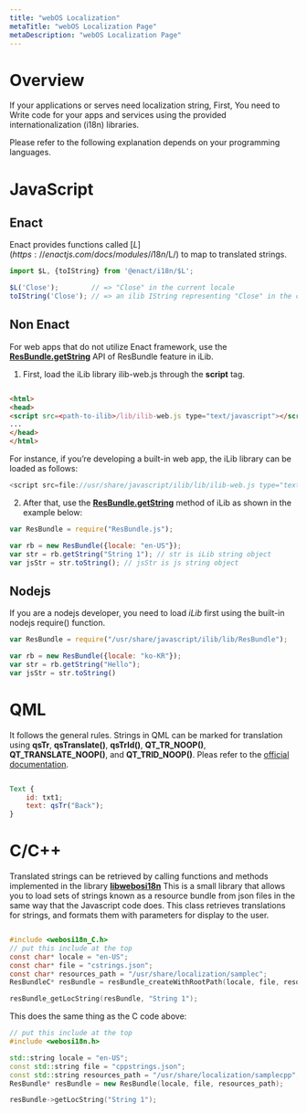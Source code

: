 ```yaml
---
title: "webOS Localization"
metaTitle: "webOS Localization Page"
metaDescription: "webOS Localization Page"
---
```


Overview
=============


If your applications or serves need localization string,
First, You need to Write code for your apps and services using the provided internationalization (i18n) libraries. 

Please refer to the following explanation depends on your programming languages.


JavaScript
=============

Enact
-------------

Enact provides functions called [$L](https://enactjs.com/docs/modules/i18n/$L/) to map to translated strings.


```javascript
import $L, {toIString} from '@enact/i18n/$L';

$L('Close');        // => "Close" in the current locale
toIString('Close'); // => an ilib IString representing "Close" in the current locale
```

Non Enact
-------------

For web apps that do not utilize Enact framework, use the  [__ResBundle.getString__](https://ilib-js.github.io/iLib/docs/api/jsdoc/symbols/ResBundle.html#getString) API of ResBundle feature in iLib.


1. First, load the iLib library ilib-web.js through the  __script__ tag.

```HTML

<html>
<head>
<script src=<path-to-ilib>/lib/ilib-web.js type="text/javascript"></script>
...
</head>
</html>
```
For instance, if you’re developing a built-in web app, the iLib library can be loaded as follows:

```javascript
<script src=file://usr/share/javascript/ilib/lib/ilib-web.js type="text/javascript"></script>
```

2. After that, use the [__ResBundle.getString__](https://ilib-js.github.io/iLib/docs/api/jsdoc/symbols/ResBundle.html#getString) method of iLib as shown in the example below:

```javascript
var ResBundle = require("ResBundle.js");

var rb = new ResBundle({locale: "en-US"});
var str = rb.getString("String 1"); // str is iLib string object
var jsStr = str.toString(); // jsStr is js string object
```


Nodejs
-------------

If you are a nodejs developer, you need to load _iLib_ first using the built-in nodejs require() function.

```javascript
var ResBundle = require("/usr/share/javascript/ilib/lib/ResBundle");

var rb = new ResBundle({locale: "ko-KR"});
var str = rb.getString("Hello");
var jsStr = str.toString()
```

QML
=============

It follows the general rules.
Strings in QML can be marked for translation using __qsTr__, __qsTranslate()__, __qsTrId()__, __QT_TR_NOOP()__, __QT_TRANSLATE_NOOP()__, and __QT_TRID_NOOP()__. Pleas refer to the [official documentation](https://doc.qt.io/qt-5/qtquick-internationalization.html).

```qml

Text {
    id: txt1;
    text: qsTr("Back");
}

```


C/C++
=============
Translated strings can be retrieved by calling functions and methods implemented in the library [__libwebosi18n__](https://github.com/webosose/libwebosi18n)
This is a small library that allows you to load sets of strings known as a resource bundle from json files
in the same way that the Javascript code does. This class retrieves translations
for strings, and formats them with parameters for display to the user.

```c

#include <webosi18n_C.h>
// put this include at the top
const char* locale = "en-US";
const char* file = "cstrings.json";
const char* resources_path = "/usr/share/localization/samplec";
ResBundleC* resBundle = resBundle_createWithRootPath(locale, file, resources_path);

resBundle_getLocString(resBundle, "String 1");

```

This does the same thing as the C code above:

```cpp
// put this include at the top
#include <webosi18n.h>

std::string locale = "en-US";
const std::string file = "cppstrings.json";
const std::string resources_path = "/usr/share/localization/samplecpp";
ResBundle* resBundle = new ResBundle(locale, file, resources_path);

resBundle->getLocString("String 1");

```